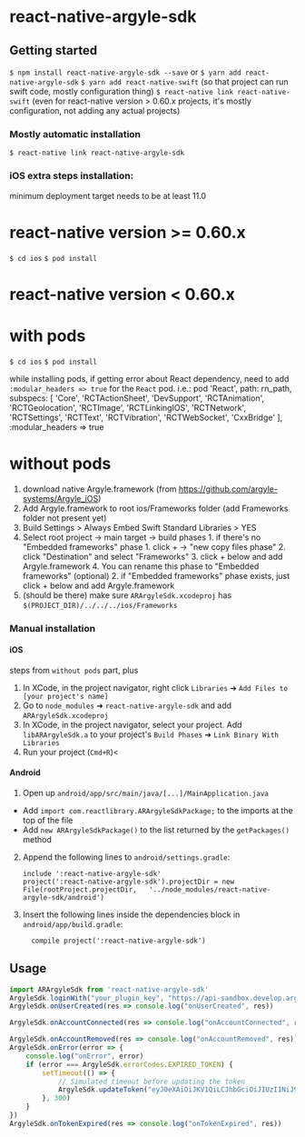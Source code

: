 # react-native-argyle-sdk

## Getting started

`$ npm install react-native-argyle-sdk --save` or `$ yarn add react-native-argyle-sdk`
`$ yarn add react-native-swift` (so that project can run swift code, mostly configuration thing)
`$ react-native link react-native-swift` (even for react-native version > 0.60.x projects, it's mostly configuration, not adding any actual projects)

### Mostly automatic installation

`$ react-native link react-native-argyle-sdk`

### iOS extra steps installation:

minimum deployment target needs to be at least 11.0

# react-native version >= 0.60.x
`$ cd ios`
`$ pod install`

# react-native version < 0.60.x
# with pods
`$ cd ios`
`$ pod install`

while installing pods, if getting error about React dependency, need to add `:modular_headers => true` for the `React` pod. i.e.:
pod 'React', path: rn_path, subspecs: [
  'Core',
  'RCTActionSheet',
  'DevSupport',
  'RCTAnimation',
  'RCTGeolocation',
  'RCTImage',
  'RCTLinkingIOS',
  'RCTNetwork',
  'RCTSettings',
  'RCTText',
  'RCTVibration',
  'RCTWebSocket',
  'CxxBridge'
  ], :modular_headers => true

# without pods
1. download native Argyle.framework (from https://github.com/argyle-systems/Argyle_iOS)
2. Add Argyle.framework to root ios/Frameworks folder (add Frameworks folder not present yet)
3. Build Settings > Always Embed Swift Standard Libraries > YES
4. Select root project -> main target -> build phases
        1. if there's no "Embedded frameworks" phase
            1. click + -> "new copy files phase"
            2. click "Destination" and select "Frameworks"
            3. click + below and add Argyle.framework
            4. You can rename this phase to "Embedded frameworks" (optional)
        2. if "Embedded frameworks" phase exists, just click + below and add Argyle.framework
5. (should be there) make sure `ARArgyleSdk.xcodeproj` has `$(PROJECT_DIR)/../../../ios/Frameworks`

### Manual installation

#### iOS

steps from `without pods` part, plus

1. In XCode, in the project navigator, right click `Libraries` ➜ `Add Files to [your project's name]`
2. Go to `node_modules` ➜ `react-native-argyle-sdk` and add `ARArgyleSdk.xcodeproj`
3. In XCode, in the project navigator, select your project. Add `libARArgyleSdk.a` to your project's `Build Phases` ➜ `Link Binary With Libraries`
4. Run your project (`Cmd+R`)<

#### Android

1. Open up `android/app/src/main/java/[...]/MainApplication.java`
  - Add `import com.reactlibrary.ARArgyleSdkPackage;` to the imports at the top of the file
  - Add `new ARArgyleSdkPackage()` to the list returned by the `getPackages()` method
2. Append the following lines to `android/settings.gradle`:
  	```
  	include ':react-native-argyle-sdk'
  	project(':react-native-argyle-sdk').projectDir = new File(rootProject.projectDir, 	'../node_modules/react-native-argyle-sdk/android')
  	```
3. Insert the following lines inside the dependencies block in `android/app/build.gradle`:
  	```
      compile project(':react-native-argyle-sdk')
  	```


## Usage
```javascript
import ARArgyleSdk from 'react-native-argyle-sdk'
ArgyleSdk.loginWith("your_plugin_key", "https://api-sandbox.develop.argyle.io", "")
ArgyleSdk.onUserCreated(res => console.log("onUserCreated", res))

ArgyleSdk.onAccountConnected(res => console.log("onAccountConnected", res))

ArgyleSdk.onAccountRemoved(res => console.log("onAccountRemoved", res))
ArgyleSdk.onError(error => {
    console.log("onError", error)
    if (error === ArgyleSdk.errorCodes.EXPIRED_TOKEN) {
        setTimeout(() => {
            // Simulated timeout before updating the token
            ArgyleSdk.updateToken("eyJ0eXAiOiJKV1QiLCJhbGciOiJIUzI1NiJ9.eyJ0b2tlbl90eXBlIjoiYWNjZXNzIiwiZXhwIjoxNTk4MTA5OTE2LCJqdGkiOiJkZDI5ZDJjYWUxMjQ0OTlhYjY1NzlhOWEwMmQzZTMzNSIsInVzZXJfaWQiOiJlNjQwMzE5Zi1mYWJjLTRjMWYtYjIyMS0yZGFmNWFkMWY0NjEiLCJjbGllbnRfaWQiOiI0ODA3MTZkYy05ZDc3LTQ0OTEtYjVhNC0xODc5MzkxYjhmNjUiLCJpc19kZXZfb25seSI6dHJ1ZX0.BxE92-Iu67KM0CF9OihsCJjnxdagzCixZVvMmy8KWvQ")
        }, 300)
    }
})
ArgyleSdk.onTokenExpired(res => console.log("onTokenExpired", res))
```
